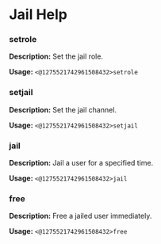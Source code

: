 # Jail Help

### setrole

**Description:** Set the jail role.

**Usage:** `<@1275521742961508432>setrole`

### setjail

**Description:** Set the jail channel.

**Usage:** `<@1275521742961508432>setjail`

### jail

**Description:** Jail a user for a specified time.

**Usage:** `<@1275521742961508432>jail`

### free

**Description:** Free a jailed user immediately.

**Usage:** `<@1275521742961508432>free`

